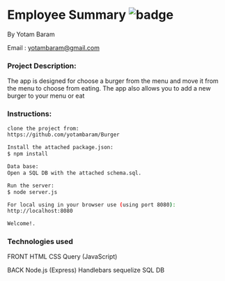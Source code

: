# Employee Summary ![badge](https://img.shields.io/static/v1?label=Version&message=1.0&color=red)


By Yotam Baram

Email : yotambaram@gmail.com



### Project Description:
The app is designed for choose a burger from the menu and move it from the menu to choose from eating.
The app also allows you to add a new burger to your menu or eat



### Instructions: 
```sh
clone the project from:
https://github.com/yotambaram/Burger

Install the attached package.json:
$ npm install

Data base:
Open a SQL DB with the attached schema.sql.

Run the server:
$ node server.js

For local using in your browser use (using port 8080):
http://localhost:8080

Welcome!.
```
### Technologies used
FRONT
HTML
CSS
Query (JavaScript)

BACK
Node.js (Express)
Handlebars
sequelize
SQL DB
